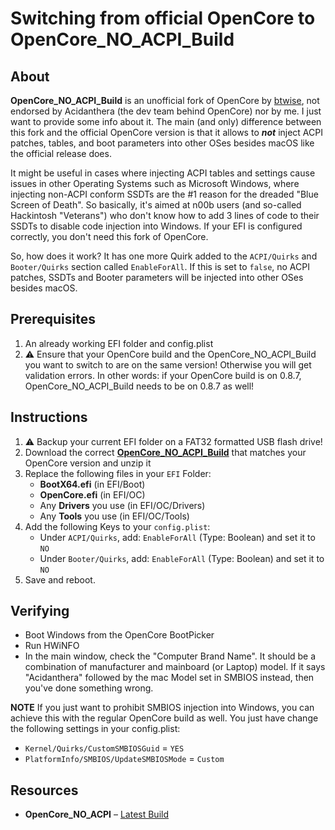 # Switching from official OpenCore to OpenCore_NO_ACPI_Build

## About
**OpenCore_NO_ACPI_Build** is an unofficial fork of OpenCore by [btwise](https://gitee.com/btwise/OpenCore_NO_ACPI), not endorsed by Acidanthera (the dev team behind OpenCore) nor by me. I just want to provide some info about it. The main (and only) difference between this fork and the official OpenCore version is that it allows to ***not*** inject ACPI patches, tables, and boot parameters into other OSes besides macOS like the official release does.

It might be useful in cases where injecting ACPI tables and settings cause issues in other Operating Systems such as Microsoft Windows, where injecting non-ACPI conform SSDTs are the #1 reason for the dreaded "Blue Screen of Death". So basically, it's aimed at  n00b users (and so-called Hackintosh "Veterans") who don't know how to add 3 lines of code to their SSDTs to disable code injection into Windows. If your EFI is configured correctly, you don't need this fork of OpenCore.

So, how does it work? It has one more Quirk added to the `ACPI/Quirks` and `Booter/Quirks` section called `EnableForAll`. If this is set to `false`, no ACPI patches, SSDTs and Booter parameters will be injected into other OSes besides macOS.

## Prerequisites
1. An already working EFI folder and config.plist
2. :warning: Ensure that your OpenCore build and the OpenCore_NO_ACPI_Build you want to switch to are on the same version! Otherwise you will get validation errors. In other words: if your OpenCore build is on 0.8.7, OpenCore_NO_ACPI_Build needs to be on 0.8.7 as well!

## Instructions
1. :warning: Backup your current EFI folder on a FAT32 formatted USB flash drive!
2. Download the correct [**OpenCore_NO_ACPI_Build**](https://github.com/wjz304/OpenCore_NO_ACPI_Build/releases) that matches your OpenCore version and unzip it
3. Replace the following files in your `EFI` Folder:
	- **BootX64.efi** (in EFI/Boot)
	- **OpenCore.efi** (in EFI/OC)
	- Any **Drivers** you use (in EFI/OC/Drivers)
	- Any **Tools** you use (in EFI/OC/Tools)
4. Add the following Keys to your `config.plist`:
	- Under `ACPI/Quirks`, add: `EnableForAll` (Type: Boolean) and set it to `NO`
	- Under `Booter/Quirks`, add: `EnableForAll` (Type: Boolean) and set it to `NO`
5. Save and reboot.

## Verifying
- Boot Windows from the OpenCore BootPicker
- Run HWiNFO
- In the main window, check the "Computer Brand Name". It should be a combination of manufacturer and mainboard (or Laptop) model. If it says "Acidanthera" followed by the mac Model set in SMBIOS instead, then you've done something wrong.

**NOTE**
If you just want to prohibit SMBIOS injection into Windows, you can achieve this with the regular OpenCore build as well. You just have change the following settings in your config.plist:

- `Kernel/Quirks/CustomSMBIOSGuid` = `YES`
- `PlatformInfo/SMBIOS/UpdateSMBIOSMode` = `Custom`

## Resources
- **OpenCore_NO_ACPI** – [Latest Build](https://github.com/wjz304/OpenCore_NO_ACPI_Build/releases)
